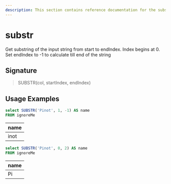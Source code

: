 ```yaml
---
description: This section contains reference documentation for the substr function.
---
```


# substr

Get substring of the input string from start to endIndex.
Index begins at 0.
Set endIndex to -1 to calculate till end of the string

## Signature

> SUBSTR(col, startIndex, endIndex)

## Usage Examples

```sql
select SUBSTR('Pinot', 1, -1) AS name
FROM ignoreMe
```

| name   |
| ------------- |
| inot |

```sql
select SUBSTR('Pinot', 0, 2) AS name
FROM ignoreMe
```

| name   |
| ------------- |
| Pi |

